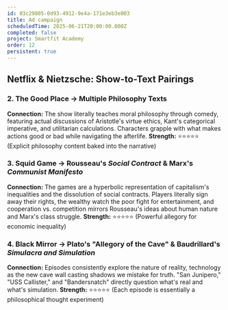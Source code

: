 ```yaml
---
id: 03c29805-0d93-4912-9e4a-171e3eb3e003
title: Ad campaign
scheduledTime: 2025-06-21T20:00:00.000Z
completed: false
project: Smartfit Academy
order: 12
persistent: true
---
```


## Netflix & Nietzsche: Show-to-Text Pairings

### 2. **The Good Place → Multiple Philosophy Texts** 
**Connection:** The show literally teaches moral philosophy through comedy, featuring actual discussions of Aristotle's virtue ethics, Kant's categorical imperative, and utilitarian calculations. Characters grapple with what makes actions good or bad while navigating the afterlife.
**Strength:** ⭐⭐⭐⭐⭐ (Explicit philosophy content baked into the narrative)

### 3. **Squid Game → Rousseau's *Social Contract* & Marx's *Communist Manifesto***
**Connection:** The games are a hyperbolic representation of capitalism's inequalities and the dissolution of social contracts. Players literally sign away their rights, the wealthy watch the poor fight for entertainment, and cooperation vs. competition mirrors Rousseau's ideas about human nature and Marx's class struggle.
**Strength:** ⭐⭐⭐⭐⭐ (Powerful allegory for economic inequality)

### 4. **Black Mirror → Plato's "Allegory of the Cave" & Baudrillard's *Simulacra and Simulation***
**Connection:** Episodes consistently explore the nature of reality, technology as the new cave wall casting shadows we mistake for truth. "San Junipero," "USS Callister," and "Bandersnatch" directly question what's real and what's simulation.
**Strength:** ⭐⭐⭐⭐⭐ (Each episode is essentially a philosophical thought experiment)